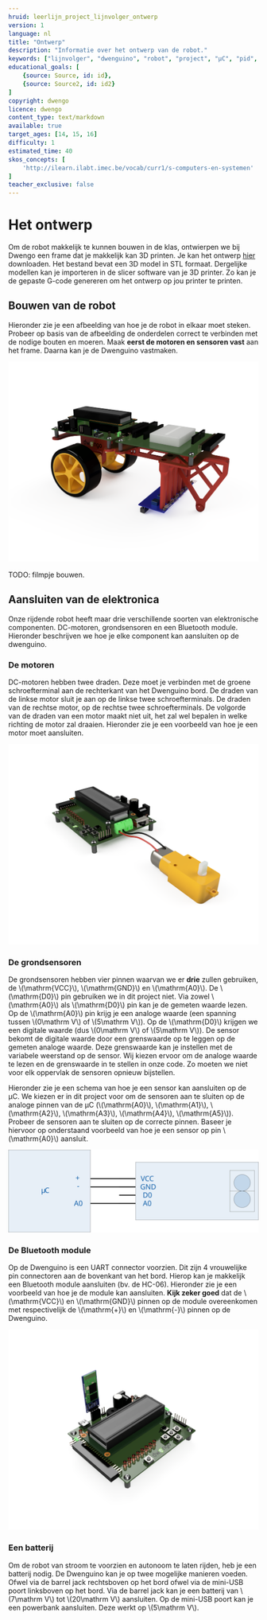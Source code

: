 ```yaml
---
hruid: leerlijn_project_lijnvolger_ontwerp
version: 1
language: nl
title: "Ontwerp"
description: "Informatie over het ontwerp van de robot."
keywords: ["lijnvolger", "dwenguino", "robot", "project", "µC", "pid", "controletheorie", "grond-sensoren", "dc-motor", "3D print"]
educational_goals: [
    {source: Source, id: id}, 
    {source: Source2, id: id2}
]
copyright: dwengo
licence: dwengo
content_type: text/markdown
available: true
target_ages: [14, 15, 16]
difficulty: 1
estimated_time: 40
skos_concepts: [
    'http://ilearn.ilabt.imec.be/vocab/curr1/s-computers-en-systemen'
]
teacher_exclusive: false
---
```


# Het ontwerp

Om de robot makkelijk te kunnen bouwen in de klas, ontwierpen we bij Dwengo een frame dat je makkelijk kan 3D printen. Je kan het ontwerp <a href="/assets/files/physical_computing/chassis_v6.stl">hier</a> downloaden. Het bestand bevat een 3D model in STL formaat. Dergelijke modellen kan je importeren in de slicer software van je 3D printer. Zo kan je de gepaste G-code genereren om het ontwerp op jou printer te printen.

## Bouwen van de robot

Hieronder zie je een afbeelding van hoe je de robot in elkaar moet steken. Probeer op basis van de afbeelding de onderdelen correct te verbinden met de nodige bouten en moeren. Maak **eerst de motoren en sensoren vast** aan het frame. Daarna kan je de Dwenguino vastmaken.

<img src="img/assenmbly_render9.PNG"></img>

TODO: filmpje bouwen.

## Aansluiten van de elektronica

Onze rijdende robot heeft maar drie verschillende soorten van elektronische componenten. DC-motoren, grondsensoren en een Bluetooth module. Hieronder beschrijven we hoe je elke component kan aansluiten op de dwenguino.

### De motoren

DC-motoren hebben twee draden. Deze moet je verbinden met de groene schroefterminal aan de rechterkant van het Dwenguino bord. De draden van de linkse motor sluit je aan op de linkse twee schroefterminals. De draden van de rechtse motor, op de rechtse twee schroefterminals. De volgorde van de draden van een motor maakt niet uit, het zal wel bepalen in welke richting de motor zal draaien. Hieronder zie je een voorbeeld van hoe je een motor moet aansluiten.

<img src="img/dwenguino_motor_render.PNG"></img>

### De grondsensoren

De grondsensoren hebben vier pinnen waarvan we er **drie** zullen gebruiken, de \\(\mathrm{VCC}\\), \\(\mathrm{GND}\\) en \\(\mathrm{A0}\\). De \\(\mathrm{D0}\\) pin gebruiken we in dit project niet. Via zowel \\(\mathrm{A0}\\) als \\(\mathrm{D0}\\) pin kan je de gemeten waarde lezen. Op de \\(\mathrm{A0}\\) pin krijg je een analoge waarde (een spanning tussen \\(0\mathrm V\\) of \\(5\mathrm V\\)). Op de \\(\mathrm{D0}\\) krijgen we een digitale waarde (dus \\(0\mathrm V\\) of \\(5\mathrm V\\)). De sensor bekomt de digitale waarde door een grenswaarde op te leggen op de gemeten analoge waarde. Deze grenswaarde kan je instellen met de variabele weerstand op de sensor. Wij kiezen ervoor om de analoge waarde te lezen en de grenswaarde in te stellen in onze code. Zo moeten we niet voor elk oppervlak de sensoren opnieuw bijstellen.

Hieronder zie je een schema van hoe je een sensor kan aansluiten op de µC. We kiezen er in dit project voor om de sensoren aan te sluiten op de analoge pinnen van de µC (\\(\mathrm{A0}\\), \\(\mathrm{A1}\\), \\(\mathrm{A2}\\), \\(\mathrm{A3}\\), \\(\mathrm{A4}\\), \\(\mathrm{A5}\\)). Probeer de sensoren aan te sluiten op de correcte pinnen. Baseer je hiervoor op onderstaand voorbeeld van hoe je een sensor op pin \\(\mathrm{A0}\\) aansluit.

<img src="img/ground_sensor_connection.svg"></img>


### De Bluetooth module

Op de Dwenguino is een UART connector voorzien. Dit zijn 4 vrouwelijke pin connectoren aan de bovenkant van het bord. Hierop kan je makkelijk een Bluetooth module aansluiten (bv. de HC-06). Hieronder zie je een voorbeeld van hoe je de module kan aansluiten. **Kijk zeker goed** dat de \\(\mathrm{VCC}\\) en \\(\mathrm{GND}\\) pinnen op de module overeenkomen met respectivelijk de \\(\mathrm{+}\\) en \\(\mathrm{-}\\) pinnen op de Dwenguino.

<img src="img/dwenguino_bt.PNG"></img>


### Een batterij

Om de robot van stroom te voorzien en autonoom te laten rijden, heb je een batterij nodig. De Dwenguino kan je op twee mogelijke manieren voeden. Ofwel via de barrel jack rechtsboven op het bord ofwel via de mini-USB poort linksboven op het bord. Via de barrel jack kan je een batterij van \\(7\mathrm V\\) tot \\(20\mathrm V\\) aansluiten. Op de mini-USB poort kan je een powerbank aansluiten. Deze werkt op \\(5\mathrm V\\). 